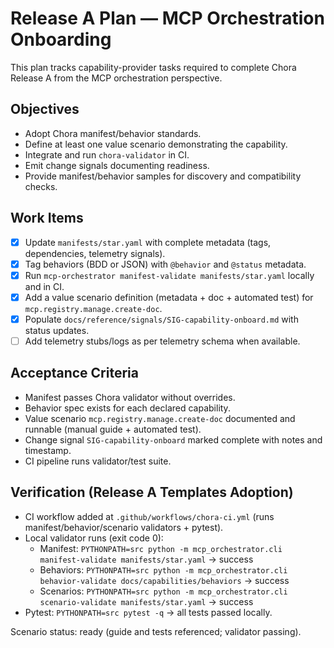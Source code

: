 # Release A Plan — MCP Orchestration Onboarding

This plan tracks capability-provider tasks required to complete Chora Release A from the MCP orchestration perspective.

## Objectives
- Adopt Chora manifest/behavior standards.
- Define at least one value scenario demonstrating the capability.
- Integrate and run `chora-validator` in CI.
- Emit change signals documenting readiness.
- Provide manifest/behavior samples for discovery and compatibility checks.

## Work Items
- [x] Update `manifests/star.yaml` with complete metadata (tags, dependencies, telemetry signals).
- [x] Tag behaviors (BDD or JSON) with `@behavior` and `@status` metadata.
- [x] Run `mcp-orchestrator manifest-validate manifests/star.yaml` locally and in CI.
- [x] Add a value scenario definition (metadata + doc + automated test) for `mcp.registry.manage.create-doc`.
- [x] Populate `docs/reference/signals/SIG-capability-onboard.md` with status updates.
- [ ] Add telemetry stubs/logs as per telemetry schema when available.

## Acceptance Criteria
- Manifest passes Chora validator without overrides.
- Behavior spec exists for each declared capability.
- Value scenario `mcp.registry.manage.create-doc` documented and runnable (manual guide + automated test).
- Change signal `SIG-capability-onboard` marked complete with notes and timestamp.
- CI pipeline runs validator/test suite.

## Verification (Release A Templates Adoption)

- CI workflow added at `.github/workflows/chora-ci.yml` (runs manifest/behavior/scenario validators + pytest).
- Local validator runs (exit code 0):
  - Manifest: `PYTHONPATH=src python -m mcp_orchestrator.cli manifest-validate manifests/star.yaml` → success
  - Behaviors: `PYTHONPATH=src python -m mcp_orchestrator.cli behavior-validate docs/capabilities/behaviors` → success
  - Scenarios: `PYTHONPATH=src python -m mcp_orchestrator.cli scenario-validate manifests/star.yaml` → success
- Pytest: `PYTHONPATH=src pytest -q` → all tests passed locally.

Scenario status: ready (guide and tests referenced; validator passing).
